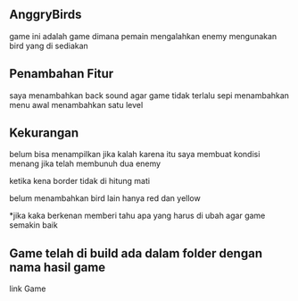 ## AnggryBirds
game ini adalah game dimana pemain mengalahkan enemy mengunakan bird yang di sediakan
## Penambahan Fitur
saya menambahkan back sound agar game tidak terlalu sepi
menambahkan menu awal
menambahkan satu level
## Kekurangan 
belum bisa menampilkan jika kalah karena itu saya membuat kondisi menang jika telah membunuh dua enemy

ketika kena border tidak di hitung mati 

belum menambahkan bird lain hanya red dan yellow

*jika kaka berkenan memberi tahu apa yang harus di ubah agar game semakin baik
## Game telah di build ada dalam folder dengan nama hasil game
link Game 

